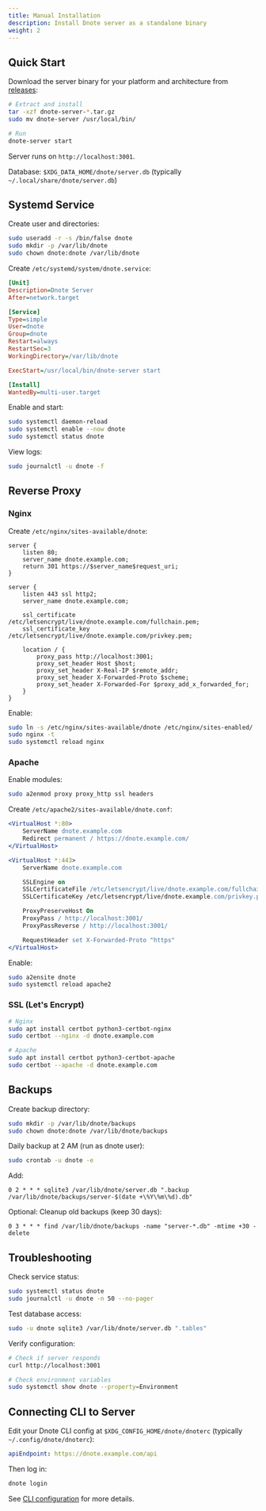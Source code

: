 ```yaml
---
title: Manual Installation
description: Install Dnote server as a standalone binary
weight: 2
---
```


## Quick Start

Download the server binary for your platform and architecture from [releases](https://github.com/dnote/dnote/releases):

```bash
# Extract and install
tar -xzf dnote-server-*.tar.gz
sudo mv dnote-server /usr/local/bin/

# Run
dnote-server start
```

Server runs on `http://localhost:3001`.

Database: `$XDG_DATA_HOME/dnote/server.db` (typically `~/.local/share/dnote/server.db`)

## Systemd Service

Create user and directories:

```bash
sudo useradd -r -s /bin/false dnote
sudo mkdir -p /var/lib/dnote
sudo chown dnote:dnote /var/lib/dnote
```

Create `/etc/systemd/system/dnote.service`:

```ini
[Unit]
Description=Dnote Server
After=network.target

[Service]
Type=simple
User=dnote
Group=dnote
Restart=always
RestartSec=3
WorkingDirectory=/var/lib/dnote

ExecStart=/usr/local/bin/dnote-server start

[Install]
WantedBy=multi-user.target
```

Enable and start:

```bash
sudo systemctl daemon-reload
sudo systemctl enable --now dnote
sudo systemctl status dnote
```

View logs:

```bash
sudo journalctl -u dnote -f
```

## Reverse Proxy

### Nginx

Create `/etc/nginx/sites-available/dnote`:

```nginx
server {
    listen 80;
    server_name dnote.example.com;
    return 301 https://$server_name$request_uri;
}

server {
    listen 443 ssl http2;
    server_name dnote.example.com;

    ssl_certificate /etc/letsencrypt/live/dnote.example.com/fullchain.pem;
    ssl_certificate_key /etc/letsencrypt/live/dnote.example.com/privkey.pem;

    location / {
        proxy_pass http://localhost:3001;
        proxy_set_header Host $host;
        proxy_set_header X-Real-IP $remote_addr;
        proxy_set_header X-Forwarded-Proto $scheme;
        proxy_set_header X-Forwarded-For $proxy_add_x_forwarded_for;
    }
}
```

Enable:

```bash
sudo ln -s /etc/nginx/sites-available/dnote /etc/nginx/sites-enabled/
sudo nginx -t
sudo systemctl reload nginx
```

### Apache

Enable modules:

```bash
sudo a2enmod proxy proxy_http ssl headers
```

Create `/etc/apache2/sites-available/dnote.conf`:

```apache
<VirtualHost *:80>
    ServerName dnote.example.com
    Redirect permanent / https://dnote.example.com/
</VirtualHost>

<VirtualHost *:443>
    ServerName dnote.example.com

    SSLEngine on
    SSLCertificateFile /etc/letsencrypt/live/dnote.example.com/fullchain.pem
    SSLCertificateKey /etc/letsencrypt/live/dnote.example.com/privkey.pem

    ProxyPreserveHost On
    ProxyPass / http://localhost:3001/
    ProxyPassReverse / http://localhost:3001/

    RequestHeader set X-Forwarded-Proto "https"
</VirtualHost>
```

Enable:

```bash
sudo a2ensite dnote
sudo systemctl reload apache2
```

### SSL (Let's Encrypt)

```bash
# Nginx
sudo apt install certbot python3-certbot-nginx
sudo certbot --nginx -d dnote.example.com

# Apache
sudo apt install certbot python3-certbot-apache
sudo certbot --apache -d dnote.example.com
```

## Backups

Create backup directory:

```bash
sudo mkdir -p /var/lib/dnote/backups
sudo chown dnote:dnote /var/lib/dnote/backups
```

Daily backup at 2 AM (run as dnote user):

```bash
sudo crontab -u dnote -e
```

Add:

```
0 2 * * * sqlite3 /var/lib/dnote/server.db ".backup /var/lib/dnote/backups/server-$(date +\%Y\%m\%d).db"
```

Optional: Cleanup old backups (keep 30 days):

```
0 3 * * * find /var/lib/dnote/backups -name "server-*.db" -mtime +30 -delete
```

## Troubleshooting

Check service status:

```bash
sudo systemctl status dnote
sudo journalctl -u dnote -n 50 --no-pager
```

Test database access:

```bash
sudo -u dnote sqlite3 /var/lib/dnote/server.db ".tables"
```

Verify configuration:

```bash
# Check if server responds
curl http://localhost:3001

# Check environment variables
sudo systemctl show dnote --property=Environment
```

## Connecting CLI to Server

Edit your Dnote CLI config at `$XDG_CONFIG_HOME/dnote/dnoterc` (typically `~/.config/dnote/dnoterc`):

```yaml
apiEndpoint: https://dnote.example.com/api
```

Then log in:

```bash
dnote login
```

See [CLI configuration](../../cli/configuration/) for more details.
